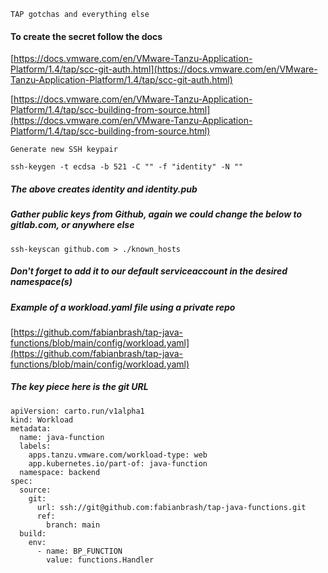 ```TAP gotchas and everything else```

#### To create the secret follow the docs


[https://docs.vmware.com/en/VMware-Tanzu-Application-Platform/1.4/tap/scc-git-auth.html](https://docs.vmware.com/en/VMware-Tanzu-Application-Platform/1.4/tap/scc-git-auth.html)


[https://docs.vmware.com/en/VMware-Tanzu-Application-Platform/1.4/tap/scc-building-from-source.html](https://docs.vmware.com/en/VMware-Tanzu-Application-Platform/1.4/tap/scc-building-from-source.html)

```Generate new SSH keypair```


````
ssh-keygen -t ecdsa -b 521 -C "" -f "identity" -N ""

````

##### The above creates identity and identity.pub


##### Gather public keys from Github, again we could change the below to gitlab.com, or anywhere else


````
ssh-keyscan github.com > ./known_hosts

````


##### Don't forget to add it to our default serviceaccount in the desired namespace(s)

##### Example of a workload.yaml file using a private repo

[https://github.com/fabianbrash/tap-java-functions/blob/main/config/workload.yaml](https://github.com/fabianbrash/tap-java-functions/blob/main/config/workload.yaml)

##### The key piece here is the git URL


````
apiVersion: carto.run/v1alpha1
kind: Workload
metadata:
  name: java-function
  labels:
    apps.tanzu.vmware.com/workload-type: web
    app.kubernetes.io/part-of: java-function
  namespace: backend
spec:
  source:
    git:
      url: ssh://git@github.com:fabianbrash/tap-java-functions.git
      ref:
        branch: main
  build:
    env:
      - name: BP_FUNCTION
        value: functions.Handler

````
